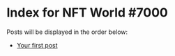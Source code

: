 # Index for NFT World #7000
Posts will be displayed in the order below:

- [Your first post](./001-first.md)

